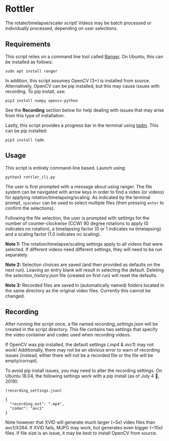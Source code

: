 # Rottler

The rotate/timelapse/scaler script! Videos may be batch processed or individually processed, depending on user selections.

## Requirements

This script relies on a command line tool called [Ranger](https://github.com/ranger/ranger). On Ubuntu, this can be installed as follows:

```sudo apt install ranger```

In addition, this script assumes OpenCV (3+) is installed from source. Alternatively, OpenCV can be pip installed, but this may cause issues with recording. To pip install, use:

```pip3 install numpy opencv-python ```

See the **Recording** section below for help dealing with issues that may arise from this type of installation.

Lastly, this script provides a progress bar in the terminal using [tqdm](https://github.com/tqdm/tqdm). This can be pip installed:

```pip3 install tqdm ```

## Usage

This script is entirely command-line based. Launch using:

```python3 rottler_cli.py ```

The user is first prompted with a message about using ranger. The file system can be navigated with arrow keys in order to find a video (or videos) for applying rotation/timelapsing/scaling. 
As indicated by the terminal prompt, ```spacebar``` can be used to select multiple files (then pressing ```enter``` to confirm the selections). 

Following the file selection, the user is prompted with settings for the number of counter-clockwise (CCW) 90 degree rotations to apply (0 indicates no rotation), a timelapsing factor (0 or 1 indicates no timelapsing) and a scaling factor (1.0 indicates no scaling).

**Note 1:** The rotation/timelapse/scaling settings apply to all videos that were selected. If different videos need different settings, they will need to be run separately.

**Note 2:** Selection choices are saved (and then provided as defaults on the next run). Leaving an entry blank will result in selecting the default. Deleting the *selection_history.json* file (created on first run) will reset the defaults.

**Note 3:** Recorded files are saved in (automatically named) folders located in the same directory as the original video files. Currently this cannot be changed.

## Recording

After running the script once, a file named *recording_settings.json* will be created in the script directory. This file contains two settings that specify the video container and codec used when recording videos.

If OpenCV was pip installed, the default settings (*.mp4* & *avc1*) may not work! Additionally, there may not be an obvious error to warn of recording issues (instead, either there will not be a recorded file or the file will be empty/corrupt).

To avoid pip install issues, you may need to alter the recording settings. On Ubuntu 18.04, the following settings work with a pip install (as of July 4 :rocket:, 2019):

```
(recording_settings.json)

{
  "recording_ext": ".mp4",
  "codec": "avc1"
}
```

Note however that XVID will generate much larger (~5x) video files than avc1/X264. If XVID fails, MJPG may work, but generates even bigger (~10x) files.
If file size is an issue, it may be best to install OpenCV from source.
